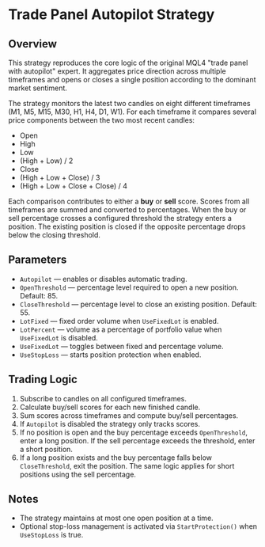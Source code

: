 # Trade Panel Autopilot Strategy

## Overview

This strategy reproduces the core logic of the original MQL4 "trade panel with autopilot" expert. It aggregates price direction across multiple timeframes and opens or closes a single position according to the dominant market sentiment.

The strategy monitors the latest two candles on eight different timeframes (M1, M5, M15, M30, H1, H4, D1, W1). For each timeframe it compares several price components between the two most recent candles:

- Open
- High
- Low
- (High + Low) / 2
- Close
- (High + Low + Close) / 3
- (High + Low + Close + Close) / 4

Each comparison contributes to either a **buy** or **sell** score. Scores from all timeframes are summed and converted to percentages. When the buy or sell percentage crosses a configured threshold the strategy enters a position. The existing position is closed if the opposite percentage drops below the closing threshold.

## Parameters

- `Autopilot` — enables or disables automatic trading.
- `OpenThreshold` — percentage level required to open a new position. Default: 85.
- `CloseThreshold` — percentage level to close an existing position. Default: 55.
- `LotFixed` — fixed order volume when `UseFixedLot` is enabled.
- `LotPercent` — volume as a percentage of portfolio value when `UseFixedLot` is disabled.
- `UseFixedLot` — toggles between fixed and percentage volume.
- `UseStopLoss` — starts position protection when enabled.

## Trading Logic

1. Subscribe to candles on all configured timeframes.
2. Calculate buy/sell scores for each new finished candle.
3. Sum scores across timeframes and compute buy/sell percentages.
4. If `Autopilot` is disabled the strategy only tracks scores.
5. If no position is open and the buy percentage exceeds `OpenThreshold`, enter a long position. If the sell percentage exceeds the threshold, enter a short position.
6. If a long position exists and the buy percentage falls below `CloseThreshold`, exit the position. The same logic applies for short positions using the sell percentage.

## Notes

- The strategy maintains at most one open position at a time.
- Optional stop-loss management is activated via `StartProtection()` when `UseStopLoss` is true.
